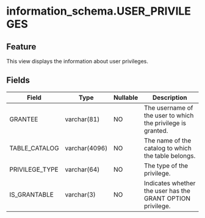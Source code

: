 information_schema.USER_PRIVILEGES
=======================================================


Feature
-----------

This view displays the information about user privileges.

Fields
-------------



| **Field** | **Type** | **Nullable** | **Description** |
|----------------|---------------|----------------|--------|
| GRANTEE | varchar(81) | NO | The username of the user to which the privilege is granted. |
| TABLE_CATALOG | varchar(4096) | NO | The name of the catalog to which the table belongs. |
| PRIVILEGE_TYPE | varchar(64) | NO | The type of the privilege. |
| IS_GRANTABLE | varchar(3) | NO | Indicates whether the user has the GRANT OPTION privilege. |





